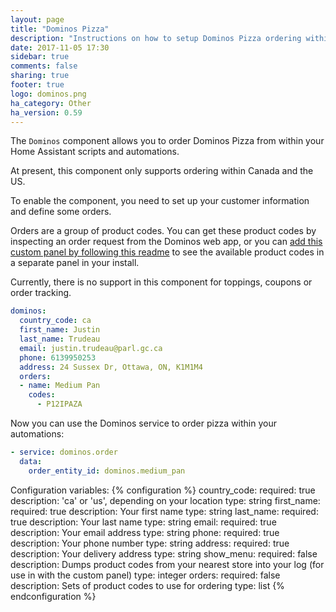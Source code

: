 ```yaml
---
layout: page
title: "Dominos Pizza"
description: "Instructions on how to setup Dominos Pizza ordering within Home Assistant."
date: 2017-11-05 17:30
sidebar: true
comments: false
sharing: true
footer: true
logo: dominos.png
ha_category: Other
ha_version: 0.59
---
```


The `Dominos` component allows you to order Dominos Pizza from within your Home Assistant scripts and automations.

At present, this component only supports ordering within Canada and the US.

To enable the component, you need to set up your customer information and define some orders.

Orders are a group of product codes. You can get these product codes by inspecting an order request from the Dominos web app, or you can [add this custom panel by following this readme](https://github.com/wardcraigj/hass-dominos-panel) to see the available product codes in a separate panel in your install.

Currently, there is no support in this component for toppings, coupons or order tracking.

```yaml
dominos:
  country_code: ca
  first_name: Justin
  last_name: Trudeau
  email: justin.trudeau@parl.gc.ca
  phone: 6139950253
  address: 24 Sussex Dr, Ottawa, ON, K1M1M4
  orders:
  - name: Medium Pan
    codes:
      - P12IPAZA
```

Now you can use the Dominos service to order pizza within your automations:

```yaml
- service: dominos.order
  data:
    order_entity_id: dominos.medium_pan
```

Configuration variables:
{% configuration %}
country_code:
  required: true
  description: 'ca' or 'us', depending on your location
  type: string
first_name:
  required: true
  description: Your first name
  type: string
last_name:
  required: true
  description: Your last name
  type: string
email:
  required: true
  description: Your email address
  type: string
phone:
  required: true
  description: Your phone number
  type: string
address:
  required: true
  description: Your delivery address
  type: string
show_menu:
  required: false
  description: Dumps product codes from your nearest store into your log (for use in with the custom panel)
  type: integer
orders:
  required: false
  description: Sets of product codes to use for ordering
  type: list
{% endconfiguration %}
